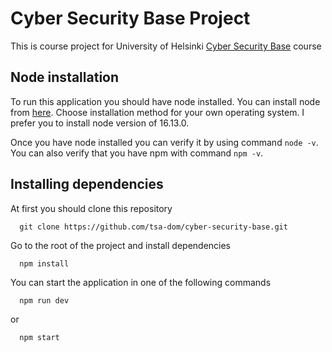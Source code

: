 # Cyber Security Base Project

This is course project for University of Helsinki [Cyber Security Base](https://cybersecuritybase.mooc.fi/module-3.1) course

## Node installation

To run this application you should have node installed. You can install node from [here](https://nodejs.org/en/download/). Choose installation method for your own operating system. I prefer you to install node version of 16.13.0.

Once you have node installed you can verify it by using command ```node -v```. You can also verify that you have npm with command ```npm -v```.

## Installing dependencies

At first you should clone this repository
      
      git clone https://github.com/tsa-dom/cyber-security-base.git

Go to the root of the project and install dependencies

      npm install

You can start the application in one of the following commands

      npm run dev

or

      npm start